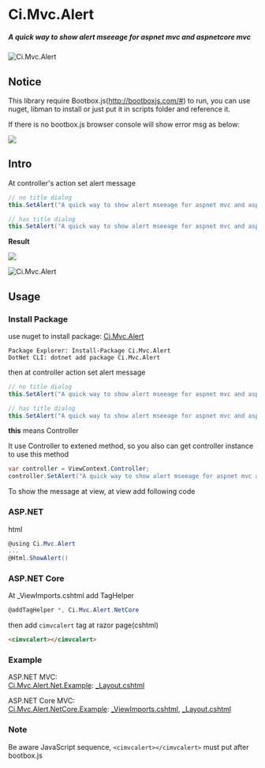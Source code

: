 # Ci.Mvc.Alert
##### A quick way to show alert mseeage for aspnet mvc and aspnetcore mvc

![Ci.Mvc.Alert](https://i.imgur.com/8XqqtLy.png)

## Notice
This library require Bootbox.js(http://bootboxjs.com/#) to run, you can use nuget, libman to install or just put it in scripts folder and reference it.

If there is no bootbox.js browser console will show error msg as below:

![](https://i.imgur.com/FYO97e9.png)

## Intro
At controller's action set alert message
```csharp
// no title dialog
this.SetAlert("A quick way to show alert mseeage for aspnet mvc and aspnetcore mvc");

// has title dialog
this.SetAlert("A quick way to show alert mseeage for aspnet mvc and aspnetcore mvc", "CiMvcAlert");
```

**Result**

![](https://i.imgur.com/5adKudN.png)

![Ci.Mvc.Alert](https://i.imgur.com/8XqqtLy.png)

## Usage

### Install Package

use nuget to install package: [Ci.Mvc.Alert](https://www.nuget.org/packages/Ci.Mvc.Alert/)

```base
Package Explorer: Install-Package Ci.Mvc.Alert
DotNet CLI: dotnet add package Ci.Mvc.Alert
```

then at controller action set alert message

```csharp
// no title dialog
this.SetAlert("A quick way to show alert mseeage for aspnet mvc and aspnetcore mvc");

// has title dialog
this.SetAlert("A quick way to show alert mseeage for aspnet mvc and aspnetcore mvc", "CiMvcAlert");
```

**this** means Controller

It use Controller to extened method, so you also can get controller instance to use this method

```csharp
var controller = ViewContext.Controller;
controller.SetAlert("A quick way to show alert mseeage for aspnet mvc and aspnetcore mvc");
```

To show the message at view, at view add following code

### ASP.NET

html
```csharp
@using Ci.Mvc.Alert
...
@Html.ShowAlert()
```

### ASP.NET Core

At _ViewImports.cshtml add TagHelper
```c#
@addTagHelper *, Ci.Mvc.Alert.NetCore
```

then add `cimvcalert` tag at razor page(cshtml)
```html
<cimvcalert></cimvcalert>
```

### Example

ASP.NET MVC:
<br/>
[Ci.Mvc.Alert.Net.Example](https://github.com/lettucebo/Ci.Mvc.Alert/tree/master/Ci.Mvc.Alert.Net.Example): [_Layout.cshtml](https://github.com/lettucebo/Ci.Mvc.Alert/blob/master/Ci.Mvc.Alert.Net.Example/Views/Shared/_Layout.cshtml)

ASP.NET Core MVC:
<br/>
[Ci.Mvc.Alert.NetCore.Example](https://github.com/lettucebo/Ci.Mvc.Alert/tree/master/Ci.Mvc.Alert.NetCore.Example): [_ViewImports.cshtml](https://github.com/lettucebo/Ci.Mvc.Alert/blob/master/Ci.Mvc.Alert.NetCore.Example/Views/_ViewImports.cshtml), [_Layout.cshtml](https://github.com/lettucebo/Ci.Mvc.Alert/blob/master/Ci.Mvc.Alert.NetCore.Example/Views/Shared/_Layout.cshtml)

### Note

Be aware JavaScript sequence, `<cimvcalert></cimvcalert>` must put after bootbox.js
